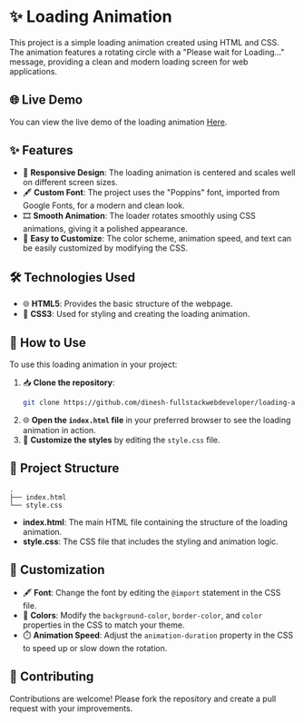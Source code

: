 # ✨ Loading Animation

This project is a simple loading animation created using HTML and CSS. The animation features a rotating circle with a "Please wait for Loading..." message, providing a clean and modern loading screen for web applications.

## 🌐 Live Demo

You can view the live demo of the loading animation [Here](https://66c15d9fb5731c0d49cdbf9c--dinesh-loading-animation.netlify.app/).

## ✨ Features

- 🎨 **Responsive Design**: The loading animation is centered and scales well on different screen sizes.
- 🖋️ **Custom Font**: The project uses the "Poppins" font, imported from Google Fonts, for a modern and clean look.
- 🎞️ **Smooth Animation**: The loader rotates smoothly using CSS animations, giving it a polished appearance.
- 🔧 **Easy to Customize**: The color scheme, animation speed, and text can be easily customized by modifying the CSS.

## 🛠️ Technologies Used

- 🌐 **HTML5**: Provides the basic structure of the webpage.
- 🎨 **CSS3**: Used for styling and creating the loading animation.

## 🚀 How to Use

To use this loading animation in your project:

1. 📥 **Clone the repository**:
   ```bash
   git clone https://github.com/dinesh-fullstackwebdeveloper/loading-animation.git
   ```
2. 🌐 **Open the `index.html` file** in your preferred browser to see the loading animation in action.
3. 🎨 **Customize the styles** by editing the `style.css` file.

## 📁 Project Structure

```
.
├── index.html
└── style.css
```

- **index.html**: The main HTML file containing the structure of the loading animation.
- **style.css**: The CSS file that includes the styling and animation logic.

## 🎨 Customization

- 🖋️ **Font**: Change the font by editing the `@import` statement in the CSS file.
- 🎨 **Colors**: Modify the `background-color`, `border-color`, and `color` properties in the CSS to match your theme.
- ⏱️ **Animation Speed**: Adjust the `animation-duration` property in the CSS to speed up or slow down the rotation.

## 🤝 Contributing

Contributions are welcome! Please fork the repository and create a pull request with your improvements.



